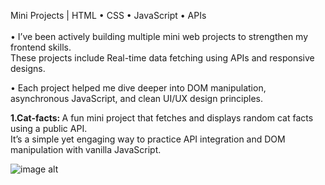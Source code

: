 </b>Mini Projects  | HTML • CSS • JavaScript • APIs</b></br></br>
• I’ve been actively building multiple mini web projects to strengthen my frontend skills.<br>These projects include Real-time data fetching using APIs and responsive designs.

• Each project helped me dive deeper into DOM manipulation, asynchronous JavaScript, and clean UI/UX design principles.

<b>1.Cat-facts: </b>
A fun mini project that fetches and displays random cat facts using a public API.<br> It’s a simple yet engaging way to practice API integration and DOM manipulation with vanilla JavaScript.

![image alt](https://github.com/BinaySharma25/Mini-Projects/blob/main/Cat-Facts/Cat-facts.png?raw=true)
